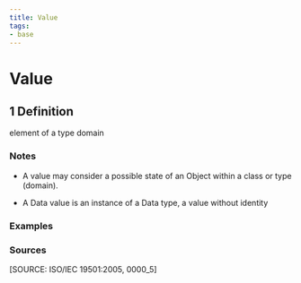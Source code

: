 ```yaml
---
title: Value
tags:
- base
---
```


# Value

## 1 Definition

element of a type domain

### Notes 

- A value may consider a possible state of an Object within a class or type (domain).

- A Data value is an instance of a Data type, a value without identity

### Examples 

### Sources
[SOURCE: ISO/IEC 19501:2005, 0000_5] 
